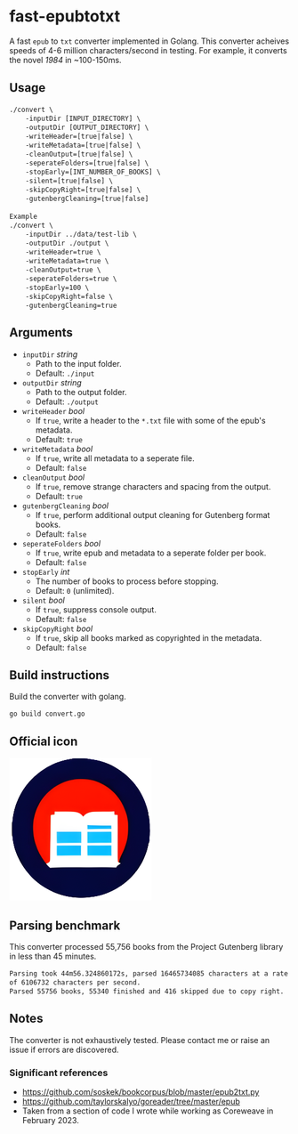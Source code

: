 # fast-epubtotxt

A fast `epub` to `txt` converter implemented in Golang. This converter acheives speeds of 4-6 million characters/second in testing. For example, it converts the novel _1984_ in ~100-150ms.

## Usage

``` shell
./convert \
    -inputDir [INPUT_DIRECTORY] \
    -outputDir [OUTPUT_DIRECTORY] \
    -writeHeader=[true|false] \
    -writeMetadata=[true|false] \
    -cleanOutput=[true|false] \
    -seperateFolders=[true|false] \
    -stopEarly=[INT_NUMBER_OF_BOOKS] \
    -silent=[true|false] \
    -skipCopyRight=[true|false] \
    -gutenbergCleaning=[true|false]

Example
./convert \
    -inputDir ../data/test-lib \
    -outputDir ./output \
    -writeHeader=true \
    -writeMetadata=true \
    -cleanOutput=true \
    -seperateFolders=true \
    -stopEarly=100 \
    -skipCopyRight=false \
    -gutenbergCleaning=true
```

## Arguments

* `inputDir` _string_
  * Path to the input folder.
  * Default: `./input`
* `outputDir` _string_
  * Path to the output folder.
  * Default: `./output`
* `writeHeader` _bool_
  * If `true`, write a header to the `*.txt` file with some of the epub's metadata. 
  * Default: `true`
* `writeMetadata` _bool_
  * If `true`, write all metadata to a seperate file.
  * Default: `false`
* `cleanOutput` _bool_
  * If `true`, remove strange characters and spacing from the output.
  * Default: `true`
* `gutenbergCleaning` _bool_
  * If `true`, perform additional output cleaning for Gutenberg format books.
  * Default: `false`
* `seperateFolders` _bool_
  * If `true`, write epub and metadata to a seperate folder per book.
  * Default: `false`
* `stopEarly` _int_
  * The number of books to process before stopping.
  * Default: `0` (unlimited).
* `silent` _bool_
  * If `true`, suppress console output.
  * Default:  `false`
* `skipCopyRight` _bool_
  * If `true`, skip all books marked as copyrighted in the metadata.
  * Default: `false`

## Build instructions

Build the converter with golang.

```shell
go build convert.go
```

## Official icon

![Icon](./iconEpub.png)

## Parsing benchmark

This converter processed 55,756 books from the Project Gutenberg library in less than 45 minutes.

```
Parsing took 44m56.324860172s, parsed 16465734085 characters at a rate of 6106732 characters per second.
Parsed 55756 books, 55340 finished and 416 skipped due to copy right.
```

## Notes

The converter is not exhaustively tested. Please contact me or raise an issue if errors are discovered.

### Significant references

* https://github.com/soskek/bookcorpus/blob/master/epub2txt.py
* https://github.com/taylorskalyo/goreader/tree/master/epub
* Taken from a section of code I wrote while working as Coreweave in February 2023.
